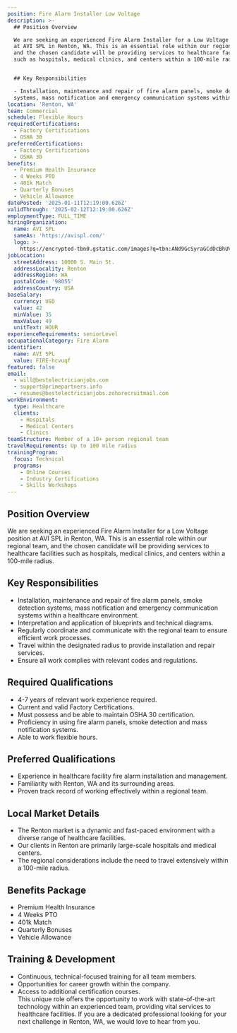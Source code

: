 ```yaml
---
position: Fire Alarm Installer Low Voltage
description: >-
  ## Position Overview

  We are seeking an experienced Fire Alarm Installer for a Low Voltage position
  at AVI SPL in Renton, WA. This is an essential role within our regional team,
  and the chosen candidate will be providing services to healthcare facilities
  such as hospitals, medical clinics, and centers within a 100-mile radius. 


  ## Key Responsibilities

  - Installation, maintenance and repair of fire alarm panels, smoke detection
  systems, mass notification and emergency communication systems within...
location: 'Renton, WA'
team: Commercial
schedule: Flexible Hours
requiredCertifications:
  - Factory Certifications
  - OSHA 30
preferredCertifications:
  - Factory Certifications
  - OSHA 30
benefits:
  - Premium Health Insurance
  - 4 Weeks PTO
  - 401k Match
  - Quarterly Bonuses
  - Vehicle Allowance
datePosted: '2025-01-11T12:19:00.626Z'
validThrough: '2025-02-12T12:19:00.626Z'
employmentType: FULL_TIME
hiringOrganization:
  name: AVI SPL
  sameAs: 'https://avispl.com/'
  logo: >-
    https://encrypted-tbn0.gstatic.com/images?q=tbn:ANd9GcSyraGCdDcBhUVCLjb9MI2McsVysMD7wjYlIQ&s
jobLocation:
  streetAddress: 10000 S. Main St.
  addressLocality: Renton
  addressRegion: WA
  postalCode: '98055'
  addressCountry: USA
baseSalary:
  currency: USD
  value: 42
  minValue: 35
  maxValue: 49
  unitText: HOUR
experienceRequirements: seniorLevel
occupationalCategory: Fire Alarm
identifier:
  name: AVI SPL
  value: FIRE-hcvuqf
featured: false
email:
  - will@bestelectricianjobs.com
  - support@primepartners.info
  - resumes@bestelectricianjobs.zohorecruitmail.com
workEnvironment:
  type: Healthcare
  clients:
    - Hospitals
    - Medical Centers
    - Clinics
teamStructure: Member of a 10+ person regional team
travelRequirements: Up to 100 mile radius
trainingProgram:
  focus: Technical
  programs:
    - Online Courses
    - Industry Certifications
    - Skills Workshops
---
```




## Position Overview
We are seeking an experienced Fire Alarm Installer for a Low Voltage position at AVI SPL in Renton, WA. This is an essential role within our regional team, and the chosen candidate will be providing services to healthcare facilities such as hospitals, medical clinics, and centers within a 100-mile radius. 

## Key Responsibilities
- Installation, maintenance and repair of fire alarm panels, smoke detection systems, mass notification and emergency communication systems within a healthcare environment.
- Interpretation and application of blueprints and technical diagrams.
- Regularly coordinate and communicate with the regional team to ensure efficient work processes.
- Travel within the designated radius to provide installation and repair services.
- Ensure all work complies with relevant codes and regulations.

## Required Qualifications
- 4-7 years of relevant work experience required.
- Current and valid Factory Certifications.
- Must possess and be able to maintain OSHA 30 certification.
- Proficiency in using fire alarm panels, smoke detection and mass notification systems.
- Able to work flexible hours.

## Preferred Qualifications
- Experience in healthcare facility fire alarm installation and management.
- Familiarity with Renton, WA and its surrounding areas.
- Proven track record of working effectively within a regional team.

## Local Market Details
- The Renton market is a dynamic and fast-paced environment with a diverse range of healthcare facilities.
- Our clients in Renton are primarily large-scale hospitals and medical centers.
- The regional considerations include the need to travel extensively within a 100-mile radius.

## Benefits Package
- Premium Health Insurance
- 4 Weeks PTO
- 401k Match
- Quarterly Bonuses
- Vehicle Allowance

## Training & Development
- Continuous, technical-focused training for all team members.
- Opportunities for career growth within the company.
- Access to additional certification courses.  
This unique role offers the opportunity to work with state-of-the-art technology within an experienced team, providing vital services to healthcare facilities. If you are a dedicated professional looking for your next challenge in Renton, WA, we would love to hear from you.

